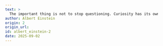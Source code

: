 ```yaml
---
text: >
  The important thing is not to stop questioning. Curiosity has its own reason for existence.
author: Albert Einstein
origin: 2
origin_url:
id: albert_einstein-2
date: 2025-09-02 
---
```

